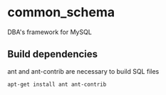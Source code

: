 common_schema
=============

DBA's framework for MySQL


Build dependencies
------------------

ant and ant-contrib are necessary to build SQL files

```
apt-get install ant ant-contrib
```

